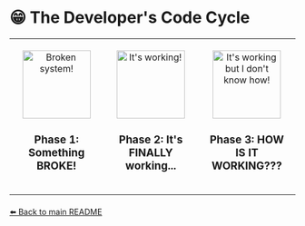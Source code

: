 # 😁 The Developer's Code Cycle


<table style="border: none; border-collapse: collapse; margin: 20px auto; width: 100%; max-width: 800px;">
  <tr style="border: none;">
    <td align="center" style="border: none; padding: 20px;">
      <img src="../../assets/emojis/good-spiral-eyes.png" width="120" alt="Broken system!"/>
      <h3>Phase 1: Something BROKE!</h3>
    </td>
    <td align="center" style="border: none; padding: 20px;">
      <img src="../../assets/emojis/good-relieved.png" width="120" alt="It's working!"/>
      <h3>Phase 2: It's FINALLY working...</h3>
    </td>
    <td align="center" style="border: none; padding: 20px;">
      <img src="../../assets/emojis/good-astonished.png" width="120" alt="It's working but I don't know how!"/>
      <h3>Phase 3: HOW IS IT WORKING???</h3>
    </td>
  </tr>
</table>

[⬅️ Back to main README](README.md)


